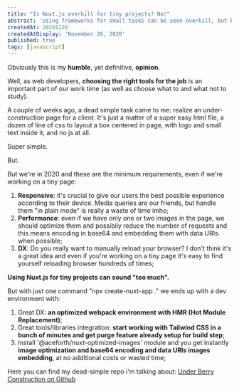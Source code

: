 ```yaml
---
title: "Is Nuxt.js overkill for tiny projects? No!"
abstract: 'Using frameworks for small tasks can be seen overkill, but building good modern web websites/apps requires us to take into account lots of things.'
createdAt: 20201126
createdAtDisplay: 'November 26, 2020'
published: true
tags: [javascript]
---
```

Obviously this is my **humble**, yet definitive, **opinion**.

Well, as web developers, **choosing the right tools for the job** is an important part of our work time (as well as choose what to and what not to study).

A couple of weeks ago, a dead simple task came to me: realize an under-construction page for a client.
It's just a matter of a super easy html file, a dozen of line of css to layout a box centered in page, with logo and small text inside it, and no js at all.

Super simple.

But.

But we're in 2020 and these are the minimum requirements, even if we're working on a tiny page:
1. **Responsive**: it's crucial to give our users the best possible experience according to their device. Media queries are our friends, but handle them "in plain mode" is really a waste of time imho;
2. **Performance**: even if we have only one or two images in the page, we should optimize them and possibily reduce the number of requests and this means encoding in base64 and embedding them with data URIs when possible;
3. **DX**: Do you really want to manually reload your browser? I don't think it's a great idea and even if you're working on a tiny page it's easy to find yourself reloading browser hundreds of times;

**Using Nuxt.js for tiny projects can sound "too much".**

But with just one command "npx create-nuxt-app ." we ends up with a dev environment with:
1. Great DX: **an optimized webpack environment with HMR (Hot Module Replacement)**;
2. Great tools/libraries integration: **start working with Tailwind CSS in a bunch of minutes and get purge feature already setup for build step**;
3. Install '@aceforth/nuxt-optimized-images' module and you get instantly **image optimization and base64 encoding and data URIs images embedding**, at no additional costs or wasted time;

Here you can find my dead-simple repo i'm talking about: [Under Berry Construction on Github](https://github.com/andberry/under-berry-construction)
